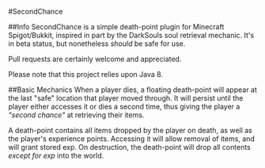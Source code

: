 #SecondChance

##Info
SecondChance is a simple death-point plugin for Minecraft Spigot/Bukkit, inspired in part by the DarkSouls soul retrieval mechanic. It's in beta status, but nonetheless _should_ be safe for use.

Pull requests are certainly welcome and appreciated.

Please note that this project relies upon Java 8.

##Basic Mechanics
When a player dies, a floating death-point will appear at the last "safe" location that player moved through. It will persist until the player either accesses it or dies a second time, thus giving the player a _"second chance"_ at retrieving their items.

A death-point contains all items dropped by the player on death, as well as the player's experience points. Accessing it will allow removal of items, and will grant stored exp. On destruction, the death-point will drop all contents _except for exp_ into the world.

